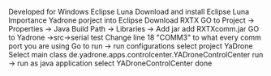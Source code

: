 Developed for Windows Eclipse Luna
Download and install Eclipse Luna
Importance Yadrone porject into Eclipse
Download RXTX
GO to Project -> Properties -> Java Build Path -> Libraries -> Add jar
add RXTXcomm.jar
GO to Yadrone ->src->serial test
Change line 18 "COMM3" to what every comm port you are using
Go to run -> run configurations
select project YaDrone
Select main class de.yadrone.apps.controlcenter.YADroneControlCenter
run -> run as
java application
select YADroneControlCenter
done
